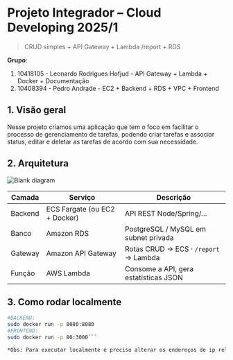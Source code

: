 # Projeto Integrador – Cloud Developing 2025/1

> CRUD simples + API Gateway + Lambda /report + RDS

**Grupo**:

1. 10418105 - Leonardo Rodrigues Hofjud - API Gateway + Lambda + Docker + Documentação
2. 10408394 - Pedro Andrade - EC2 + Backend + RDS + VPC + Frontend


## 1. Visão geral
Nesse projeto criamos uma aplicação que tem o foco em facilitar o processo de gerenciamento de tarefas, podendo criar tarefas e associar status, editar e deletar as tarefas de acordo com sua necessidade.

## 2. Arquitetura

![Blank diagram](https://github.com/user-attachments/assets/9d7723f0-b50a-4441-8c12-ce4a851b78d6)


| Camada | Serviço | Descrição |
|--------|---------|-----------|
| Backend | ECS Fargate (ou EC2 + Docker) | API REST Node/Spring/… |
| Banco   | Amazon RDS              | PostgreSQL / MySQL em subnet privada |
| Gateway | Amazon API Gateway      | Rotas CRUD → ECS · `/report` → Lambda |
| Função  | AWS Lambda              | Consome a API, gera estatísticas JSON |


## 3. Como rodar localmente

```bash
#BACKEND:
sudo docker run -p 8080:8080
#FRONTEND:
sudo docker run -p 80:3000```

*Obs: Para executar localmente é preciso alterar os endereços de ip relacionado ao backend(fetch) e o endereço do banco de dados da AWS, tendo em vista que todos estão configurados para executar no ambiente configurado da nuvem*
